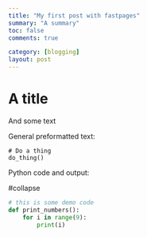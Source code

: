```yaml
---
title: "My first post with fastpages"
summary: "A summary"
toc: false
comments: true

category: [blogging]
layout: post
---
```


# A title

And some text

General preformatted text:

    # Do a thing
    do_thing()

Python code and output:

#collapse
```python
# this is some demo code
def print_numbers():
    for i in range(9):
        print(i)
```
